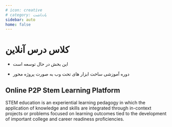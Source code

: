 ```yaml
---
# icon: creative
# category: یادداشت
sidebar: auto
home: false
---
```


# کلاس درس آنلاین

- این بخش در حال توسعه است

* دوره آموزشی ساخت ابزار های تحت وب به صورت پروژه محور

<div class="ltr">

## Online P2P Stem Learning Platform

STEM education is an experiential learning pedagogy in which the application of knowledge and skills are integrated through in-context projects or problems focused on learning outcomes tied to the development of important college and career readiness proficiencies.

</div>
